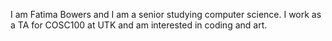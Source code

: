 I am Fatima Bowers and I am a senior studying computer science. I work as a TA for COSC100 at UTK and am interested in coding and art.
